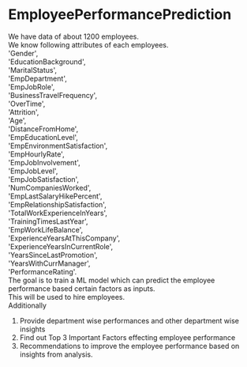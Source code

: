 # EmployeePerformancePrediction
We have data of about 1200 employees.   
We know following attributes of each employees.   
'Gender',   
'EducationBackground',   
'MaritalStatus',     
'EmpDepartment',   
'EmpJobRole',   
'BusinessTravelFrequency',   
'OverTime',   
'Attrition',   
'Age',   
'DistanceFromHome',   
'EmpEducationLevel',   
'EmpEnvironmentSatisfaction',   
'EmpHourlyRate',   
'EmpJobInvolvement',   
'EmpJobLevel',   
'EmpJobSatisfaction',   
'NumCompaniesWorked',   
'EmpLastSalaryHikePercent',   
'EmpRelationshipSatisfaction',   
'TotalWorkExperienceInYears',   
'TrainingTimesLastYear',   
'EmpWorkLifeBalance',   
'ExperienceYearsAtThisCompany',   
'ExperienceYearsInCurrentRole',   
'YearsSinceLastPromotion',   
'YearsWithCurrManager',   
'PerformanceRating'.    
The goal is to  train a ML model which can predict the employee performance based certain factors as inputs.   
This will be used to hire employees.  
Additionally   
1. Provide department wise performances and other department wise insights   
2. Find out Top 3 Important Factors effecting employee performance   
3. Recommendations to improve the employee performance based on insights from analysis.  


